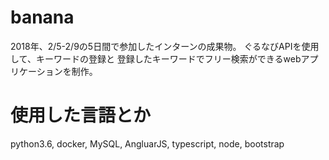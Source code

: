 # banana

2018年、2/5-2/9の5日間で参加したインターンの成果物。
ぐるなびAPIを使用して、キーワードの登録と
登録したキーワードでフリー検索ができるwebアプリケーションを制作。


# 使用した言語とか
python3.6,
docker,
MySQL,
AngluarJS,
typescript,
node,
bootstrap
